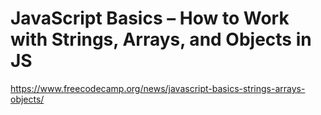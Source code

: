 # JavaScript Basics – How to Work with Strings, Arrays, and Objects in JS

https://www.freecodecamp.org/news/javascript-basics-strings-arrays-objects/
